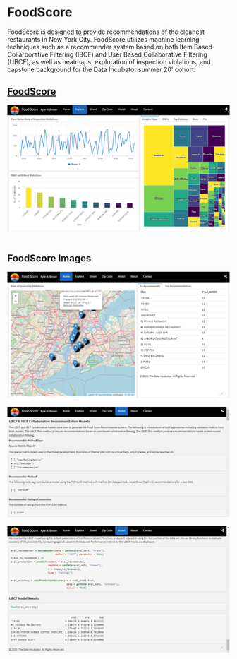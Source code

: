 # FoodScore

FoodScore is designed to provide recommendations of the cleanest restaurants in New York City. FoodScore utilizes machine learning techniques such as a recommender system based on both Item Based Collarborative Filtering (IBCF) and User Based Collaborative Filtering (UBCF), as well as heatmaps, exploration of inspection violations, and capstone background for the Data Incubator summer 20' cohort. 

## [FoodScore](https://rpubs.com/kylewbrown/FoodScore)

<div align="center">
<img src="https://github.com/kyle-w-brown/FoodScore/blob/master/images/explore.PNG"><br><br>
</div>

## FoodScore Images

<div align="center">
  <img src="https://github.com/kyle-w-brown/FoodScore/blob/master/images/home-1.PNG"><br><br>
</div>

<div align="center">
  <img src="https://github.com/kyle-w-brown/FoodScore/blob/master/images/model-1.PNG"><br><br>
</div>



<div align="center">
  <img src="https://github.com/kyle-w-brown/FoodScore/blob/master/images/model-2.PNG"><br><br>
</div>




